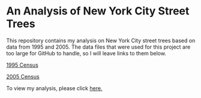 # An Analysis of New York City Street Trees
This repository contains my analysis on New York City street trees based on data from 1995 and 2005.  The data files that were used for this project are too large for GitHub to handle, so I will leave links to them below.


[1995 Census](https://data.cityofnewyork.us/Environment/1995-Street-Tree-Census/kyad-zm4j)


[2005 Census](https://data.cityofnewyork.us/Environment/2005-Street-Tree-Census/29bw-z7pj)


To view my analysis, please click [here.](https://skbradley.github.io/street-trees/streettrees.html)
